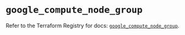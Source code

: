 # `google_compute_node_group`

Refer to the Terraform Registry for docs: [`google_compute_node_group`](https://registry.terraform.io/providers/hashicorp/google/6.5.0/docs/resources/compute_node_group).
